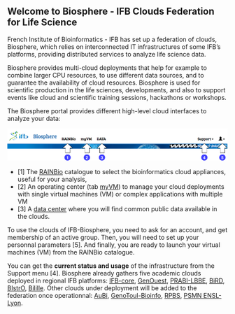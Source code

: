 ## Welcome to Biosphere - IFB Clouds Federation for Life Science

French Institute of Bioinformatics - IFB has set up a federation of clouds, Biosphere, which relies on interconnected IT infrastructures of some IFB’s platforms, providing distributed services to analyze life science data.

Biosphere provides multi-cloud deployments that help for example to combine larger CPU resources, to use different data sources, and to guarantee the availability of cloud resources. Biosphere is used for scientific production in the life sciences, developments, and also to support events like cloud and scientific training sessions, hackathons or workshops.

The Biosphere portal provides different high-level cloud interfaces to analyze your data:

![Biosphere portal top banner](https://raw.githubusercontent.com/IFB-ElixirFr/biosphere/master/assets/img/biosphere-portal-top.png)

* [1] The [RAINBio](https://biosphere.france-bioinformatique.fr/catalogue) catalogue to select the bioinformatics cloud appliances, useful for your analysis,
* [2] An operating center (tab [myVM](https://biosphere.france-bioinformatique.fr/cloud)) to manage your cloud deployments with single virtual machines (VM) or complex applications with multiple VM
* [3] A [data center](https://biosphere.france-bioinformatique.fr/catalogue/data) where you will find common public data available in the clouds.

To use the clouds of IFB-Biosphere, you need to ask for an account, and get membership of an active group. Then, you will need to set up your personnal parameters [5]. And finally, you are ready to launch your virtual machines (VM) from the RAINBio catalogue.

You can get the **current status and usage** of the infrastructure from the Support menu [4]. Biosphere already gathers five academic clouds deployed in regional IFB platforms:
[IFB-core](https://www.france-bioinformatique.fr/fr/core),
[GenOuest](https://www.france-bioinformatique.fr/fr/plateformes/genouest),
[PRABI-LBBE](https://www.france-bioinformatique.fr/fr/plateformes/prabi-doua),
[BiRD](https://www.france-bioinformatique.fr/fr/plateformes/bird),
[BIstrO](https://www.france-bioinformatique.fr/fr/plateformes/bistro),
[Bilille](https://www.france-bioinformatique.fr/fr/plateformes/bilille).
Other clouds under deployment will be added to the federation once operationnal: [AuBi](https://www.france-bioinformatique.fr/fr/plateformes/aubi), [GenoToul-Bioinfo](https://www.france-bioinformatique.fr/fr/plateformes/genotoul), [RPBS](https://www.france-bioinformatique.fr/fr/plateformes/rpbs), [PSMN ENSL-Lyon](http://www.ens-lyon.fr/PSMN/doku.php).
